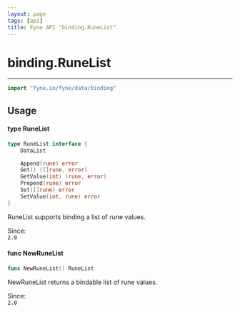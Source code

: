 ```yaml
---
layout: page
tags: [api]
title: Fyne API "binding.RuneList"
---
```


# binding.RuneList
---
```go
import "fyne.io/fyne/data/binding"
```

## Usage

#### type RuneList

```go
type RuneList interface {
	DataList

	Append(rune) error
	Get() ([]rune, error)
	GetValue(int) (rune, error)
	Prepend(rune) error
	Set([]rune) error
	SetValue(int, rune) error
}
```

RuneList supports binding a list of rune values.


<div class="since">Since: <code>
2.0</code></div>

#### func  NewRuneList

```go
func NewRuneList() RuneList
```
NewRuneList returns a bindable list of rune values.


<div class="since">Since: <code>
2.0</code></div>
